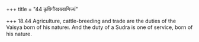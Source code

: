 +++
title = "44 कृषिगौरक्ष्यवाणिज्यं"

+++
18.44 Agriculture, cattle-breeding and trade are the duties of the
Vaisya born of his nature৷৷. And the duty of a Sudra is one of service,
born of his nature.
